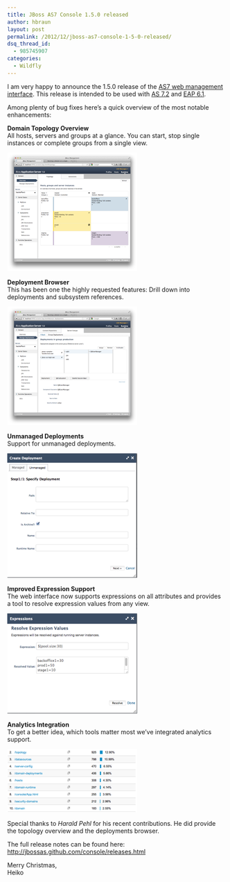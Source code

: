 ```yaml
---
title: JBoss AS7 Console 1.5.0 released
author: hbraun
layout: post
permalink: /2012/12/jboss-as7-console-1-5-0-released/
dsq_thread_id:
  - 985745907
categories:
  - Wildfly
---
```

I am very happy to announce the 1.5.0 release of the [AS7 web management interface][1]. This release is intended to be used with [AS 7.2][2] and [EAP 6.1][3]. 

Among plenty of bug fixes here&#8217;s a quick overview of the most notable enhancements:

**Domain Topology Overview**  
All hosts, servers and groups at a glance. You can start, stop single instances or complete groups from a single view.

<a href="/2012/12/jboss-as7-console-1-5-0-released/topology/" rel="attachment wp-att-414"><img src="/wp-content/uploads/2012/12/topology-300x273.png" alt="topology" width="300" height="273" class="aligncenter size-medium wp-image-414" /></a>

**Deployment Browser**  
This has been one the highly requested features: Drill down into deployments and subsystem references.

<a href="/2012/12/jboss-as7-console-1-5-0-released/deployment_browser/" rel="attachment wp-att-415"><img src="/wp-content/uploads/2012/12/deployment_browser-300x273.png" alt="deployment_browser" width="300" height="273" class="aligncenter size-medium wp-image-415" /></a>

**Unmanaged Deployments**  
Support for unmanaged deployments.

<a href="/2012/12/jboss-as7-console-1-5-0-released/unmanaged_deployment/" rel="attachment wp-att-416"><img src="/wp-content/uploads/2012/12/unmanaged_deployment-300x287.png" alt="unmanaged_deployment" width="300" height="287" class="aligncenter size-medium wp-image-416" /></a>

**Improved Expression Support**  
The web interface now supports expressions on all attributes and provides a tool to resolve expression values from any view.

<a href="/2012/12/jboss-as7-console-1-5-0-released/expression_resolver/" rel="attachment wp-att-417"><img src="/wp-content/uploads/2012/12/expression_resolver-300x231.png" alt="expression_resolver" width="300" height="231" class="aligncenter size-medium wp-image-417" /></a>

**Analytics Integration**  
To get a better idea, which tools matter most we&#8217;ve integrated analytics support.

<a href="/2012/12/jboss-as7-console-1-5-0-released/tool_usage/" rel="attachment wp-att-418"><img src="/wp-content/uploads/2012/12/tool_usage-300x146.png" alt="tool_usage" width="300" height="146" class="aligncenter size-medium wp-image-418" /></a>

Special thanks to *Harald Pehl* for his recent contributions. He did provide the topology overview and the deployments browser.

The full release notes can be found here:  
<http://jbossas.github.com/console/releases.html>

Merry Christmas,  
Heiko

 [1]: http://jbossas.github.com/console/index.html
 [2]: http://www.jboss.org/jbossas
 [3]: http://www.redhat.com/products/jbossenterprisemiddleware/application-platform/